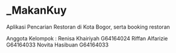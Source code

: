 # _MakanKuy
Aplikasi Pencarian Restoran di Kota Bogor, serta booking restoran

Anggota Kelompok :
Renisa Khairiyah G64164024
Riffan Alfarizie G64164033
Novita Hasibuan  G64164033

